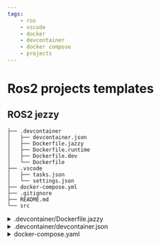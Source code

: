 ```yaml
---
tags:
    - ros
    - vscode
    - docker
    - devcontainer
    - docker compose
    - projects
---
```


# Ros2 projects templates

## ROS2 jezzy
```
├── .devcontainer
│   ├── devcontainer.json
│   ├── Dockerfile.jazzy
│   ├── Dockerfile.runtime
│   ├── Dockerfile.dev
│   └── Dockerfile
├── .vscode
│   ├── tasks.json
│   └── settings.json
├── docker-compose.yml
├── .gitignore
├── README.md
└── src
```

<details>
    <summary>.devcontainer/Dockerfile.jazzy</summary>

```json
--8<-- "docs/ROS/dev_environment/dev/project_templates/jazzy/code/Dockerfile.jazzy"
```
</details>

<details>
    <summary>.devcontainer/devcontainer.json</summary>

```json
--8<-- "docs/ROS/dev_environment/dev/project_templates/jazzy/code/devcontainer.json"
```
</details>


<details>
    <summary>docker-compose.yaml</summary>

```json
--8<-- "docs/ROS/dev_environment/dev/project_templates/jazzy/code/docker-compose.yaml"
```
</details>
